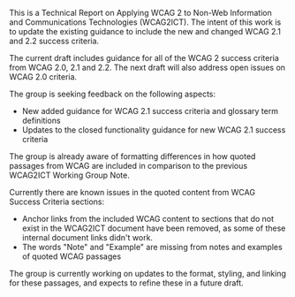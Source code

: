 This is a Technical Report on Applying WCAG 2 to Non-Web Information and Communications Technologies (WCAG2ICT). The intent of this work is to update the existing guidance to include the new and changed WCAG 2.1 and 2.2 success criteria.

The current draft includes guidance for all of the WCAG 2 success criteria from WCAG 2.0, 2.1 and 2.2. The next draft will also address open issues on WCAG 2.0 criteria. 

The group is seeking feedback on the following aspects:

- New added guidance for WCAG 2.1 success criteria and glossary term definitions
- Updates to the closed functionality guidance for new WCAG 2.1 success criteria

The group is already aware of formatting differences in how quoted passages from WCAG are included in comparison to the previous WCAG2ICT Working Group Note.

Currently there are known issues in the quoted content from WCAG Success Criteria sections:

- Anchor links from the included WCAG content to sections that do not exist in the WCAG2ICT document have been removed, as some of these internal document links didn't work.
- The words "Note" and "Example" are missing from notes and examples of quoted WCAG passages

The group is currently working on updates to the format, styling, and linking for these passages, and expects to refine these in a future draft.
